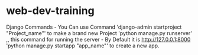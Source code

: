 # web-dev-training
Django Commands - You Can use Command 
'django-admin startproject "Project_name"' to make a brand new Project
'python manage.py runserver' ,, this command for running the server - By Default it is http://127.0.0.1:8000
'python manage.py startapp "app_name"' to create a new app.





